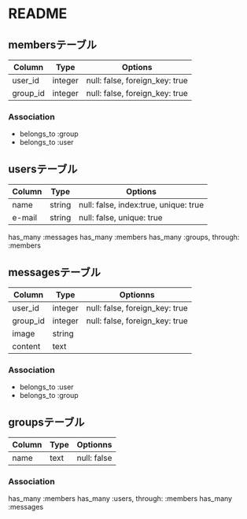 # README

## membersテーブル

|Column|Type|Options|
|------|----|-------|
|user_id|integer|null: false, foreign_key: true|
|group_id|integer|null: false, foreign_key: true|

### Association
- belongs_to :group
- belongs_to :user


## usersテーブル
|Column|Type|Options|
|------|----|-------|
|name|string|null: false, index:true, unique: true|
|e-mail|string|null: false, unique: true|

has_many :messages
has_many :members
has_many :groups, through: :members


## messagesテーブル
|Column|Type|Optionns|
|------|----|--------|
|user_id|integer|null: false, foreign_key: true|
|group_id|integer|null: false, foreign_key: true|
|image|string|
|content|text|



### Association
- belongs_to :user
- belongs_to :group



## groupsテーブル
|Column|Type|Optionns|
|------|----|--------|
|name|text|null: false|

### Association
has_many :members
has_many :users, through: :members
has_many :messages
